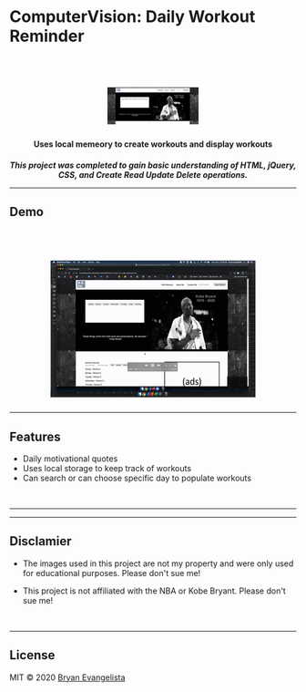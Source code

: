 # ComputerVision: Daily Workout Reminder

<h1 align="center">
  <br>
<img src="/screenshot.png" width="160">
</h1>


<h4 align="center">Uses local memeory to create workouts and display workouts</h4>

<h5 align='center'>This project was completed to gain basic understanding of HTML, jQuery, CSS, and Create Read Update Delete operations.</>

<br/>

---

## Demo

<h1 align="center">
  <br>
<img src="/crudapp.gif">
</h1>

---

## Features
-	Daily motivational quotes
-	Uses local storage to keep track of workouts
-	Can search or can choose specific day to populate workouts
<br/>

---


---

## Disclamier
- The images used in this project are not my property and were only used for educational purposes. Please don't sue me!

- This project is not affiliated with the NBA or Kobe Bryant. Please don't sue me!
<br/>

---

## License
MIT  © 2020 [Bryan Evangelista](https://www.linkedin.com/in/bryanevangelista/)
